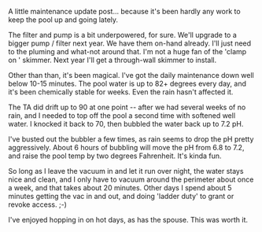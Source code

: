 A little maintenance update post... because it's been hardly any work to keep the pool up and going lately.

The filter and pump is a bit underpowered, for sure. We'll upgrade to a bigger pump / filter next year. We have them
 on-hand already. I'll just need to the pluming and what-not around that. I'm not a huge fan of the 'clamp on
 ' skimmer. Next year I'll get a through-wall skimmer to install.

Other than than, it's been magical. I've got the daily maintenance down well below 10-15 minutes. The pool water is
 up to 82+ degrees every day, and it's been chemically stable for weeks. Even the rain hasn't affected it.
 
The TA did drift up to 90 at one point -- after we had several weeks of no rain, and I needed to top off the pool a
 second time with softened well water. I knocked it back to 70, then bubbled the water back up to 7.2 pH.
 
I've busted out the bubbler a few times, as rain seems to drop the pH pretty aggressively. About 6 hours of bubbling
 will move the pH from 6.8 to 7.2, and raise the pool temp by two degrees Fahrenheit. It's kinda fun.

So long as I leave the vacuum in and let it run over night, the water stays nice and clean, and I only have to vacuum
 around the perimeter about once a week, and that takes about 20 minutes. Other days I spend about 5 minutes getting
  the vac in and out, and doing 'ladder duty' to grant or revoke access. ;-)
 
I've enjoyed hopping in on hot days, as has the spouse. This was worth it.